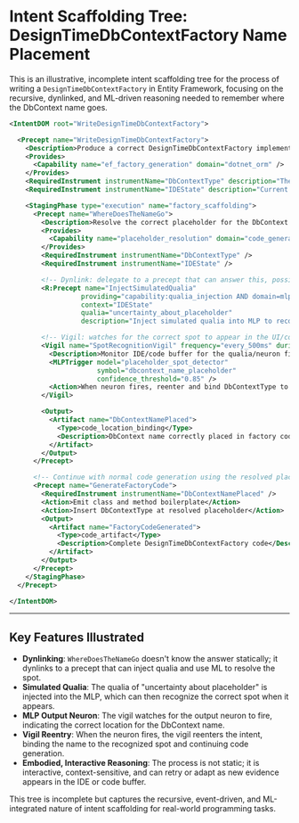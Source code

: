 # Intent Scaffolding Tree: DesignTimeDbContextFactory Name Placement

This is an illustrative, incomplete intent scaffolding tree for the process of writing a `DesignTimeDbContextFactory` in Entity Framework, focusing on the recursive, dynlinked, and ML-driven reasoning needed to remember where the DbContext name goes.

```xml
<IntentDOM root="WriteDesignTimeDbContextFactory">

  <Precept name="WriteDesignTimeDbContextFactory">
    <Description>Produce a correct DesignTimeDbContextFactory implementation for Entity Framework</Description>
    <Provides>
      <Capability name="ef_factory_generation" domain="dotnet_orm" />
    </Provides>
    <RequiredInstrument instrumentName="DbContextType" description="The name/type of the target DbContext" />
    <RequiredInstrument instrumentName="IDEState" description="Current code buffer and UI context" />

    <StagingPhase type="execution" name="factory_scaffolding">
      <Precept name="WhereDoesTheNameGo">
        <Description>Resolve the correct placeholder for the DbContext name in the factory</Description>
        <Provides>
          <Capability name="placeholder_resolution" domain="code_generation" />
        </Provides>
        <RequiredInstrument instrumentName="DbContextType" />
        <RequiredInstrument instrumentName="IDEState" />

        <!-- Dynlink: delegate to a precept that can answer this, possibly using ML/qualia -->
        <R:Precept name="InjectSimulatedQualia"
                  providing="capability:qualia_injection AND domain=mlp_pattern_recognition"
                  context="IDEState"
                  qualia="uncertainty_about_placeholder"
                  description="Inject simulated qualia into MLP to recognize the correct spot for the name" />

        <!-- Vigil: watches for the correct spot to appear in the UI/code buffer -->
        <Vigil name="SpotRecognitionVigil" frequency="every_500ms" during="factory_scaffolding">
          <Description>Monitor IDE/code buffer for the qualia/neuron firing that signals the correct placeholder</Description>
          <MLPTrigger model="placeholder_spot_detector"
                      symbol="dbcontext_name_placeholder"
                      confidence_threshold="0.85" />
          <Action>When neuron fires, reenter and bind DbContextType to the recognized spot</Action>
        </Vigil>

        <Output>
          <Artifact name="DbContextNamePlaced">
            <Type>code_location_binding</Type>
            <Description>DbContext name correctly placed in factory code</Description>
          </Artifact>
        </Output>
      </Precept>

      <!-- Continue with normal code generation using the resolved placeholder -->
      <Precept name="GenerateFactoryCode">
        <RequiredInstrument instrumentName="DbContextNamePlaced" />
        <Action>Emit class and method boilerplate</Action>
        <Action>Insert DbContextType at resolved placeholder</Action>
        <Output>
          <Artifact name="FactoryCodeGenerated">
            <Type>code_artifact</Type>
            <Description>Complete DesignTimeDbContextFactory code</Description>
          </Artifact>
        </Output>
      </Precept>
    </StagingPhase>
  </Precept>

</IntentDOM>
```

---

## Key Features Illustrated

- **Dynlinking**: `WhereDoesTheNameGo` doesn't know the answer statically; it dynlinks to a precept that can inject qualia and use ML to resolve the spot.
- **Simulated Qualia**: The qualia of "uncertainty about placeholder" is injected into the MLP, which can then recognize the correct spot when it appears.
- **MLP Output Neuron**: The vigil watches for the output neuron to fire, indicating the correct location for the DbContext name.
- **Vigil Reentry**: When the neuron fires, the vigil reenters the intent, binding the name to the recognized spot and continuing code generation.
- **Embodied, Interactive Reasoning**: The process is not static; it is interactive, context-sensitive, and can retry or adapt as new evidence appears in the IDE or code buffer.

This tree is incomplete but captures the recursive, event-driven, and ML-integrated nature of intent scaffolding for real-world programming tasks.
